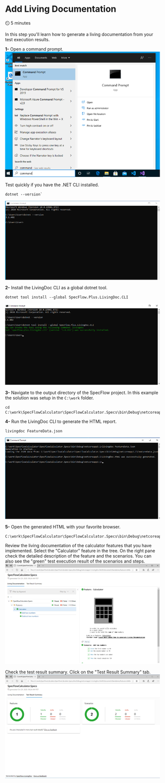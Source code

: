 Add Living Documentation
========================

⏲️ 5 minutes

In this step you'll learn how to generate a living documentation from your test execution results.

**1-** Open a command prompt.  
![Open Command Prompt](../_static/step10/start_menu_command_prompt.png)

Test quickly if you have the .NET CLI installed.

``` batch
dotnet --version`
```

![Dotnet Version](../_static/step10/dotnet_version.png)

**2-** Install the LivingDoc CLI as a global dotnet tool.

``` batch
dotnet tool install --global SpecFlow.Plus.LivingDoc.CLI
```

![Dotnet Tool Install](../_static/step10/dotnet_tool_install.png)

**3-** Navigate to the output directory of the SpecFlow project. In this example the solution was setup in the `C:\work` folder.

``` batch
cd C:\work\SpecFlowCalculator\SpecFlowCalculator.Specs\bin\Debug\netcoreapp3.1
```

**4-** Run the LivingDoc CLI to generate the HTML report.

``` batch
livingdoc FeatureData.json
```

![LivingDoc CLI](../_static/step10/livingdoc_cli.png)

**5-** Open the generated HTML with your favorite browser.

``` batch
C:\work\SpecFlowCalculator\SpecFlowCalculator.Specs\bin\Debug\netcoreapp3.1\LivingDoc.html
```

Review the living documentation of the calculator features that you have implemented. Select the "Calculator" feature in the tree. On the right pane check the detailed description of the feature and the scenarios. You can also see the "green" test execution result of the scenarios and steps.  
![LivingDoc Calculator Feature](../_static/step10/livingdoc_calculator_feature.png)

Check the test result summary. Click on the "Test Result Summary" tab.  
![LivingDoc Execution Summary](../_static/step10/livingdoc_test_result_summary.png)
